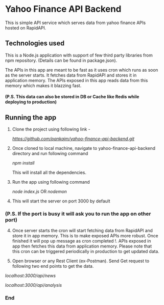 # Yahoo Finance API Backend

This is simple API service which serves data from yahoo finance APIs hosted on RapidAPI. 


## Technologies used 
This is a Node.js application with support of few third party libraries from npm repository. (Details can be found in package.json). 

The APIs in this app are meant to be fast as it uses cron which runs as soon as the server starts. It fetches data from RapidAPI and stores it in application memory. The APIs exposed in this app reads data from this memory which makes it blazzing fast. 
#### (P.S. This data can also be stored in DB or Cache like Redis while deploying to production)


## Running the app

1. Clone the project using following link - 

   *https://github.com/pankajm/yahoo-finance-api-backend.git*

2. Once cloned to local machine, navigate to yahoo-finance-api-backend directory and run following command 

   *npm install* 

   This will install all the dependencies. 

2. Run the app using following command 

   *node index.js* OR *nodemon*

3. This will start the server on port 3000 by default

### (P.S. If the port is busy it will ask you to run the app on other port)

4. Once server starts the cron will start fetching data from RapidAPI and store it in app memory. This is to make exposed APIs more robust. Once finished it will pop up message as cron completed !. APIs exposed in app then fetches this data from application memory. Please note that this cron can be triggered periodically in production to get updated data.

5. Open browser or any Rest Client (ex-Postman). Send Get request to following two end points to get the data.

  *localhost:3000/api/news*
  
  *localhost:3000/api/analysis*

### End 

